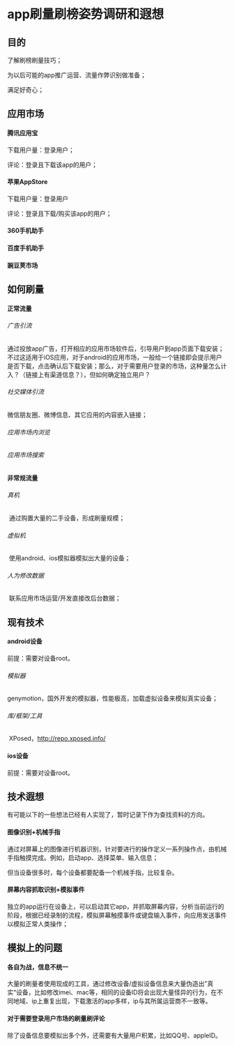 # app刷量刷榜姿势调研和遐想



## 目的

了解刷榜刷量技巧；

为以后可能的app推广运营、流量作弊识别做准备；

满足好奇心；



## 应用市场

#### 腾讯应用宝

下载用户量：登录用户；

评论：登录且下载该app的用户；

#### 苹果AppStore

下载用户量：登录用户

评论：登录且下载/购买该app的用户；



#### 360手机助手



#### 百度手机助手



#### 豌豆荚市场



## 如何刷量

#### 正常流量

###### 广告引流

通过投放app广告，打开相应的应用市场软件后，引导用户到app页面下载安装；不过这适用于iOS应用，对于android的应用市场，一般给一个链接即会提示用户是否下载，点击确认后下载安装；那么，对于需要用户登录的市场，这种量怎么计入？（链接上有渠道信息？），但如何确定独立用户？

###### 社交媒体引流

微信朋友圈、微博信息、其它应用的内容嵌入链接；

###### 应用市场内浏览

###### 应用市场搜索

#### 非常规流量

###### 真机

​	通过购置大量的二手设备，形成刷量规模；

###### 虚拟机

​	使用android、ios模拟器模拟出大量的设备；

###### 人为修改数据

​	联系应用市场运营/开发直接改后台数据；



## 现有技术

#### android设备

前提：需要对设备root。

###### 模拟器

​	genymotion，国外开发的模拟器，性能极高，加载虚拟设备来模拟真实设备；

###### 库/框架/工具

​	XPosed，http://repo.xposed.info/

#### ios设备

前提：需要对设备root。



## 技术遐想

有可能以下的一些想法已经有人实现了，暂时记录下作为查找资料的方向。

#### 图像识别+机械手指

通过对屏幕上的图像进行机器识别，针对要进行的操作定义一系列操作点，由机械手指触摸完成。例如，启动app、选择菜单、输入信息；

但当设备很多时，每个设备都要配备一个机械手指，比较复杂。

#### 屏幕内容抓取识别+模拟事件

独立的app运行在设备上，可以启动其它app，并抓取屏幕内容，分析当前运行的阶段，根据已经录制的流程，模拟屏幕触摸事件或键盘输入事件，向应用发送事件以模拟正常人类操作；



## 模拟上的问题

#### 各自为战，信息不统一

大量的刷量者使用现成的工具，通过修改设备/虚拟设备信息来大量伪造出”真实“设备，比如修改imei、mac等，相同的设备ID将会出现大量怪异的行为，在不同地域、ip上重复出现，下载激活的app多样，ip与其所属运营商不一致等。

#### 对于需要登录用户市场的刷量刷评论

除了设备信息要模拟出多个外，还需要有大量用户积累，比如QQ号、appleID。